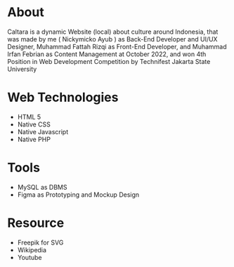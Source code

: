# About
Caltara is a dynamic Website (local) about culture around Indonesia, that was made by me ( Nickymicko Ayub ) as Back-End Developer and UI/UX Designer, Muhammad Fattah Rizqi as Front-End Developer, and Muhammad Irfan Febrian as Content Management at October 2022, and won 4th Position in Web Development Competition by Technifest Jakarta State University

# Web Technologies
- HTML 5
- Native CSS
- Native Javascript
- Native PHP

# Tools
- MySQL as DBMS
- Figma as Prototyping and Mockup Design

# Resource
- Freepik for SVG
- Wikipedia
- Youtube
